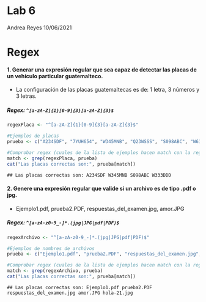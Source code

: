 Lab 6
================
Andrea Reyes
10/06/2021

# Regex

#### 1. Generar una expresión regular que sea capaz de detectar las placas de un vehículo particular guatemalteco.

-   La configuración de las placas guatemaltecas es de: 1 letra, 3
    números y 3 letras.

##### Regex: `^[a-zA-Z]{1}[0-9]{3}[a-zA-Z]{3}$`

``` r
regexPlaca <- "^[a-zA-Z]{1}[0-9]{3}[a-zA-Z]{3}$"

#Ejemplos de placas
prueba <- c("A234SDF", "7YUH654", "W345MNB", "Q23WSSS", "S098ABC", "W614SD5", "W333DDD")

#Comprobar regex (cuales de la lista de ejemplos hacen match con la regex)
match <- grep(regexPlaca, prueba)
cat("Las placas correctas son:", prueba[match])
```

    ## Las placas correctas son: A234SDF W345MNB S098ABC W333DDD

#### 2. Genere una expresión regular que valide si un archivo es de tipo .pdf o jpg.

-   Ejemplo1.pdf, prueba2.PDF, respuestas\_del\_examen.jpg, amor.JPG

##### Regex: `^[a-zA-z0-9_-]*.(jpg|JPG|pdf|PDF)$`

``` r
regexArchivo <- "^[a-zA-z0-9_-]*.(jpg|JPG|pdf|PDF)$"

#Ejemplos de nombres de archivos
prueba <- c("Ejemplo1.pdf", "prueba2.PDF", "respuestas_del_examen.jpg", "amor.JPG", "archivo.png", "hola-21.jpg")

#Comprobar regex (cuales de la lista de ejemplos hacen match con la regex)
match <- grep(regexArchivo, prueba)
cat("Las placas correctas son:", prueba[match])
```

    ## Las placas correctas son: Ejemplo1.pdf prueba2.PDF respuestas_del_examen.jpg amor.JPG hola-21.jpg
